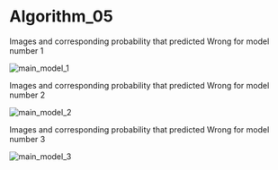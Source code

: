 # Algorithm_05

Images and corresponding probability that predicted Wrong for model number 1

![main_model_1](https://user-images.githubusercontent.com/52711941/172778699-cae25ce9-5baf-44c4-9187-520a5388d513.png)

Images and corresponding probability that predicted Wrong for model number 2

![main_model_2](https://user-images.githubusercontent.com/52711941/172778704-27710d4d-4663-4eb1-919f-1af076d53985.png)

Images and corresponding probability that predicted Wrong for model number 3

![main_model_3](https://user-images.githubusercontent.com/52711941/172778708-9beed9e2-5481-4437-815a-a8829f80cc2a.png)
